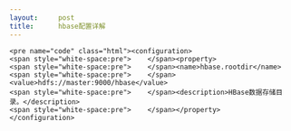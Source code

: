 ```yaml
---
layout:     post
title:      hbase配置详解
---
```

<div id="article_content" class="article_content clearfix csdn-tracking-statistics" data-pid="blog" data-mod="popu_307" data-dsm="post">
								            <link rel="stylesheet" href="https://csdnimg.cn/release/phoenix/template/css/ck_htmledit_views-f76675cdea.css">
						<div class="htmledit_views" id="content_views">
                
<pre><code class="language-html">&lt;pre name="code" class="html"&gt;&lt;configuration&gt;
&lt;span style="white-space:pre"&gt;	&lt;/span&gt;&lt;property&gt;
&lt;span style="white-space:pre"&gt;	&lt;/span&gt;&lt;name&gt;hbase.rootdir&lt;/name&gt;
&lt;span style="white-space:pre"&gt;	&lt;/span&gt;&lt;value&gt;hdfs://master:9000/hbase&lt;/value&gt;
&lt;span style="white-space:pre"&gt;	&lt;/span&gt;&lt;description&gt;HBase数据存储目录。&lt;/description&gt;
&lt;span style="white-space:pre"&gt;	&lt;/span&gt;&lt;/property&gt;
&lt;/configuration&gt;</code></pre><br><pre></pre>
<br>            </div>
                </div>